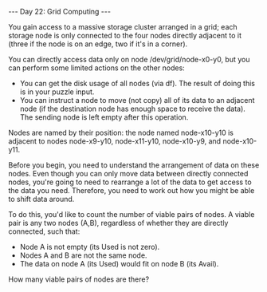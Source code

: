 --- Day 22: Grid Computing ---

You gain access to a massive storage cluster arranged in a grid; each storage node is only connected to the four nodes directly 
adjacent to it (three if the node is on an edge, two if it's in a corner).

You can directly access data only on node /dev/grid/node-x0-y0, but you can perform some limited actions on the other nodes:

- You can get the disk usage of all nodes (via df). The result of doing this is in your puzzle input.
- You can instruct a node to move (not copy) all of its data to an adjacent node (if the destination node has enough space to 
  receive the data). The sending node is left empty after this operation.

Nodes are named by their position: the node named node-x10-y10 is adjacent to nodes node-x9-y10, node-x11-y10, node-x10-y9, and 
node-x10-y11.

Before you begin, you need to understand the arrangement of data on these nodes. Even though you can only move data between 
directly connected nodes, you're going to need to rearrange a lot of the data to get access to the data you need. Therefore, you 
need to work out how you might be able to shift data around.

To do this, you'd like to count the number of viable pairs of nodes. A viable pair is any two nodes (A,B), regardless of whether 
they are directly connected, such that:

- Node A is not empty (its Used is not zero).
- Nodes A and B are not the same node.
- The data on node A (its Used) would fit on node B (its Avail).

How many viable pairs of nodes are there?
